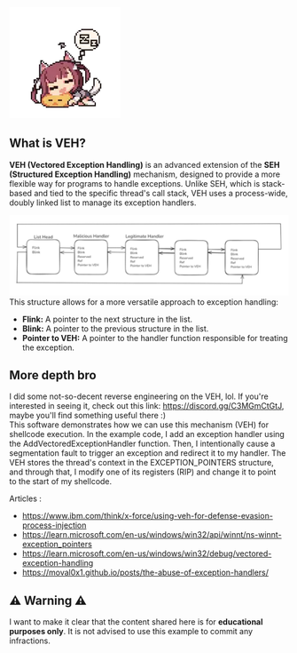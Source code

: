 <img src=imgs/sleeping.webp/>

What is VEH?
---
**VEH (Vectored Exception Handling)** is an advanced extension of the **SEH (Structured Exception Handling)** mechanism, designed to provide a more flexible way for programs to handle exceptions. Unlike SEH, which is stack-based and tied to the specific thread's call stack, VEH uses a process-wide, doubly linked list to manage its exception handlers.

<img src=imgs/veh-structure.png/>
This structure allows for a more versatile approach to exception handling:

* **Flink:** A pointer to the next structure in the list.
* **Blink:** A pointer to the previous structure in the list.
* **Pointer to VEH:** A pointer to the handler function responsible for treating the exception.


**More depth bro**
---
I did some not-so-decent reverse engineering on the VEH, lol. If you're interested in seeing it, check out this link: https://discord.gg/C3MGmCtGtJ, maybe you'll find something useful there :)</br>
This software demonstrates how we can use this mechanism (VEH) for shellcode execution. In the example code, I add an exception handler using the AddVectoredExceptionHandler function. Then, I intentionally cause a</br> segmentation fault to trigger an exception and redirect it to my handler. The VEH stores the thread's context in the EXCEPTION_POINTERS structure, and through that, I modify one of its registers (RIP) and change it to point</br> to the start of my shellcode.

Articles :
* https://www.ibm.com/think/x-force/using-veh-for-defense-evasion-process-injection
* https://learn.microsoft.com/en-us/windows/win32/api/winnt/ns-winnt-exception_pointers
* https://learn.microsoft.com/en-us/windows/win32/debug/vectored-exception-handling
* https://moval0x1.github.io/posts/the-abuse-of-exception-handlers/

⚠️ **Warning** ⚠️
---
I want to make it clear that the content shared here is for **educational purposes only**. It is not advised to use this example to commit any infractions.
